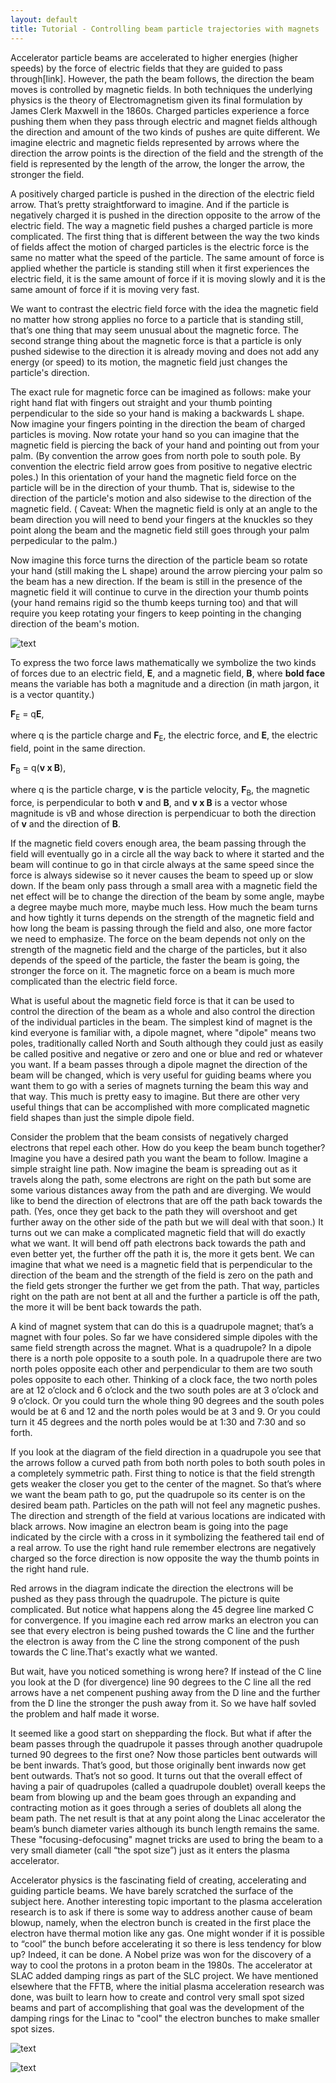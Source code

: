```yaml
---
layout: default
title: Tutorial - Controlling beam particle trajectories with magnets
---
```



Accelerator particle beams are accelerated to higher energies (higher speeds) by the force of electric fields that they are guided to pass through[link]. However, the path the beam follows, the direction the beam moves is controlled by magnetic fields. In both techniques the underlying physics is the theory of Electromagnetism given its final formulation by James Clerk Maxwell in the 1860s. Charged particles experience a force pushing them when they pass through electric and magnet fields although the direction and amount of the two kinds of pushes are quite different. We imagine electric and magnetic fields represented by arrows where the direction the arrow points is the direction of the field and the strength of the field is represented by the length of the arrow, the longer the arrow, the stronger the field. 

A positively charged particle is pushed in the direction of the electric field arrow. That’s pretty straightforward to imagine. And if the particle is negatively charged it is pushed in the direction opposite to the arrow of the electric field. The way a magnetic field pushes a charged particle is more complicated. The first thing that is different between the way the two kinds of fields affect the motion of charged particles is the electric force is the same no matter what the speed of the particle. The same amount of force is applied whether the particle is standing still when it first experiences the electric field, it is the same amount of force if it is moving slowly and it is the same amount of force if it is moving very fast. 

We want to contrast the electric field force with the idea the magnetic field no matter how strong applies no force to a particle that is standing still, that’s one thing that may seem unusual about the magnetic force. The second strange thing about the magnetic force is that a particle is only pushed sidewise to the direction it is already moving and does not add any energy (or speed) to its motion, the magnetic field just changes the particle's direction. 

The exact rule for magnetic force can be imagined as follows: make your right hand flat with fingers out straight and your thumb pointing perpendicular to the side so your hand is making a backwards L shape. Now imagine your fingers pointing in the direction the beam of charged particles is moving. Now rotate your hand so you can imagine that the magnetic field is piercing the back of your hand and pointing out from your palm. (By convention the arrow goes from north pole to south pole. By convention the electric field arrow goes from positive to negative electric poles.) In this orientation of your hand the magnetic field force on the particle will be in the direction of your thumb. That is, sidewise to the direction of the particle's motion and also sidewise to the direction of the magnetic field. ( Caveat: When the magnetic field is only at an angle to the beam direction you will need to bend your fingers at the knuckles so they point along the beam and the magnetic field still goes through your palm perpedicular to the palm.)

Now imagine this force turns the direction of the particle beam so rotate your hand (still making the L shape) around the arrow piercing your palm so the beam has a new direction. If the beam is still in the presence of the magnetic field it will continue to curve in the direction your thumb points (your hand remains rigid so the thumb keeps turning too) and that will require you keep rotating your fingers to keep pointing in the changing direction of the beam's motion. 

![text](/beam-control-1.jpg)

To express the two force laws mathematically we symbolize the two kinds of forces due to an electric field, **E**, and a magnetic field, **B**, where **bold face** means the variable has both a magnitude and a direction (in math jargon, it is a vector quantity.)

<span class="eq">**F**<sub>E</sub> = q**E**,</span>

where q is the particle charge and **F**<sub>E</sub>, the electric force, and **E**, the electric field, point in the same direction.

<span class="eq">**F**<sub>B</sub> = q(**v x B**),</span>

where q is the particle charge, **v** is the particle velocity, **F**<sub>B</sub>, the magnetic force, is perpendicular to both **v** and **B**, and **v x B** is a vector whose magnitude is vB and whose direction is perpendicuar to both the direction of **v** and the direction of **B**.

If the magnetic field covers enough area, the beam passing through the field will eventually go in a circle all the way back to where it started and the beam will continue to go in that circle always at the same speed since the force is always sidewise so it never causes the beam to speed up or slow down. If the beam only pass through a small area with a magnetic field the net effect will be to change the direction of the beam by some angle, maybe a degree maybe much more, maybe much less. How much the beam turns and how tightly it turns depends on the strength of the magnetic field and how long the beam is passing through the field and also, one more factor we need to emphasize. The force on the beam depends not only on the strength of the magnetic field and the charge of the particles, but it also depends of the speed of the particle, the faster the beam is going, the stronger the force on it. The magnetic force on a beam is much more complicated than the electric field force. 

What is useful about the magnetic field force is that it can be used to control the direction of the beam as a whole and also control the direction of the individual particles in the beam. The simplest kind of magnet is the kind everyone is familiar with, a dipole magnet, where "dipole" means two poles, traditionally called North and South although they could just as easily be called positive and negative or zero and one or blue and red or whatever you want. If a beam passes through a dipole magnet the direction of the beam will be changed, which is very useful for guiding beams where you want them to go with a series of magnets turning the beam this way and that way. This much is pretty easy to imagine. But there are other very useful things that can be accomplished with more complicated magnetic field shapes than just the simple dipole field. 

Consider the problem that the beam consists of negatively charged electrons that repel each other. How do you keep the beam bunch together? Imagine you have a desired path you want the beam to follow. Imagine a simple straight line path. Now imagine the beam is spreading out as it travels along the path, some electrons are right on the path but some are some various distances away from the path and are diverging. We would like to bend the direction of electrons that are off the path back towards the path. (Yes, once they get back to the path they will overshoot and get further away on the other side of the path but we will deal with that soon.) It turns out we can make a complicated magnetic field that will do exactly what we want. It will bend off path electrons back towards the path and even better yet, the further off the path it is, the more it gets bent. We can imagine that what we need is a magnetic field that is perpendicular to the direction of the beam and the strength of the field is zero on the path and the field gets stronger the further we get from the path. That way, particles right on the path are not bent at all and the further a particle is off the path, the more it will be bent back towards the path. 

A kind of magnet system that can do this is a quadrupole magnet; that’s a magnet with four poles. So far we have considered simple dipoles with the same field strength across the magnet. What is a quadrupole? In a dipole there is a north pole opposite to a south pole. In a quadrupole there are two north poles opposite each other and perpendicular to them are two south poles opposite to each other. Thinking of a clock face, the two north poles are at 12 o’clock and 6 o’clock and the two south poles are at 3 o’clock and 9 o’clock. Or you could turn the whole thing 90 degrees and the south poles would be at 6 and 12 and the north poles would be at 3 and 9. Or you could turn it 45 degrees and the north poles would be at 1:30 and 7:30 and so forth. 

If you look at the diagram of the field direction in a quadrupole you see that the arrows follow a curved path from both north poles to both south poles in a completely symmetric path. First thing to notice is that the field strength gets weaker the closer you get to the center of the magnet. So that’s where we want the beam path to go, put the quadrupole so its center is on the desired beam path. Particles on the path will not feel any magnetic pushes. The direction and strength of the field at various locations are indicated with black arrows. Now imagine an electron beam is going into the page indicated by the circle with a cross in it symbolizing the feathered tail end of a real arrow. To use the right hand rule remember electrons are negatively charged so the force direction is now opposite the way the thumb points in the right hand rule. 

Red arrows in the diagram indicate the direction the electrons will be pushed as they pass through the quadrupole. The picture is quite complicated. But notice what happens along the 45 degree line marked C for convergence. If you imagine each red arrow marks an electron you can see that every electron is being pushed towards the C line and the further the electron is away from the C line the strong component of the push towards the C line.That's exactly what we wanted. 

But wait, have you noticed something is wrong here? If instead of the C line you look at the D (for divergence) line 90 degrees to the C line all the red arrows have a net compenent pushing away from the D line and the further from the D line the stronger the push away from it. So we have half sovled the problem and half made it worse. 

It seemed like a good start on shepparding the flock. But what if after the beam passes through the quadrupole it passes through another quadrupole turned 90 degrees to the first one? Now those particles bent outwards will be bent inwards. That’s good, but those originally bent inwards now get bent outwards. That’s not so good. It turns out that the overall effect of having a pair of quadrupoles (called a quadrupole doublet) overall keeps the beam from blowing up and the beam goes through an expanding and contracting motion as it goes through a series of doublets all along the beam path. The net result is that at any point along the Linac accelerator the beam’s bunch diameter varies although its bunch length remains the same. These "focusing-defocusing" magnet tricks are used to bring the beam to a very small diameter (call “the spot size”) just as it enters the plasma accelerator. 

Accelerator physics is the fascinating field of creating, accelerating and guiding particle beams. We have barely scratched the surface of the subject here. Another interesting topic important to the plasma acceleration research is to ask if there is some way to address another cause of beam blowup, namely, when the electron bunch is created in the first place the electron have thermal motion like any gas. One might wonder if it is possible to “cool” the bunch before accelerating it so there is less tendency for blow up? Indeed, it can be done. A Nobel prize was won for the discovery of a way to cool the protons in a proton beam in the 1980s. The accelerator at SLAC added damping rings as part of the SLC project. We have mentioned elsewhere that the FFTB, where the initial plasma acceleration research was done, was built to learn how to create and control very small spot sized beams and part of accomplishing that goal was the development of the damping rings for the Linac to "cool" the electron bunches to make smaller spot sizes.


![text](/beam-control-2.jpg)

![text](/beam-control-3.jpg)
